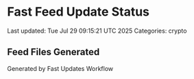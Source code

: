 # Fast Feed Update Status
Last updated: Tue Jul 29 09:15:21 UTC 2025
Categories: crypto

## Feed Files Generated

Generated by Fast Updates Workflow
